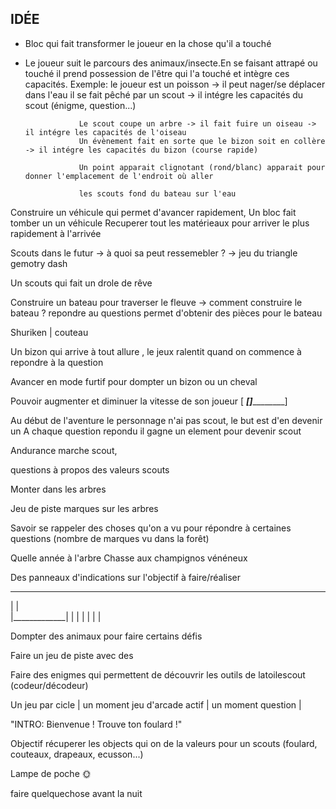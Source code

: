 ## IDÉE

- Bloc qui fait transformer le joueur en la chose qu'il a touché

- Le joueur suit le parcours des animaux/insecte.En se faisant attrapé ou touché il prend possession de l'être qui l'a touché et intègre ces capacités.
    Exemple: le joueur est un poisson -> il peut nager/se déplacer dans l'eau
                  il se fait pêché par un scout -> il intégre les capacités du scout (énigme, question...)
                  
                  Le scout coupe un arbre -> il fait fuire un oiseau -> il intégre les capacités de l'oiseau
                  Un évènement fait en sorte que le bizon soit en collère -> il intégre les capacités du bizon (course rapide)
                  
                  Un point apparait clignotant (rond/blanc) apparait pour donner l'emplacement de l'endroit où aller
                  
                  les scouts fond du bateau sur l'eau
  
  
Construire un véhicule qui permet d'avancer rapidement,
Un bloc fait tomber un un véhicule
Recuperer tout les matérieaux pour arriver le plus rapidement à l'arrivée

Scouts dans le futur -> à quoi sa peut ressemebler ? -> jeu du triangle gemotry dash

Un scouts qui fait un drole de rêve

Construire un bateau pour traverser le fleuve -> comment construire le bateau ? repondre au questions permet d'obtenir des pièces pour le bateau

Shuriken | couteau

Un bizon qui arrive à tout allure , le jeux ralentit quand on commence à repondre à la question

Avancer en mode furtif pour dompter un bizon ou un cheval 

Pouvoir augmenter et diminuer la vitesse de son joueur [ ___[]___________]

Au début de l'aventure le personnage n'ai pas scout, le but est d'en devenir un
A chaque question repondu il gagne un element pour devenir scout

Andurance marche scout,

questions à propos des valeurs scouts

Monter dans les arbres

Jeu de piste marques sur les arbres

Savoir se rappeler des choses qu'on a vu pour répondre à certaines questions (nombre de marques vu dans la forêt)

Quelle année à l'arbre
Chasse aux champignos vénéneux

Des panneaux d'indications sur l'objectif à faire/réaliser  
_______________
|             |  
|_____________|
      |  |
      |  |
      |  |

Dompter des animaux pour faire certains défis

Faire un jeu de piste avec des 

Faire des enigmes qui permettent de découvrir les outils de latoilescout (codeur/décodeur)

Un jeu par cicle | un moment jeu d'arcade actif | un moment question |

"INTRO: Bienvenue ! Trouve ton foulard !"

Objectif récuperer les objects qui on de la valeurs pour un scouts (foulard, couteaux, drapeaux, ecusson...)

Lampe de poche 🌞

faire quelquechose avant la nuit
